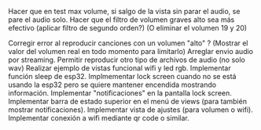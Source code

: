 Hacer que en test max volume, si salgo de la vista sin parar el audio, se pare el audio solo.
Hacer que el filtro de volumen graves alto sea más efectivo (aplicar filtro de segundo orden?) (O eliminar el volumen 19 y 20)

Corregir error al reproducir canciones con un volumen "alto" ? (Mostrar el valor del volumen real en todo momento para limitarlo)
Arreglar envio audio por streaming.
Permitir reproducir otro tipo de archivos de audio (no solo wav)
Realizar ejemplo de vistas funcional wifi y led rgb.
Implementar función sleep de esp32.
Implmementar lock screen cuando no se está usando la esp32 pero se quiere mantener encendida mostrando información.
Implementar "notificaciones" en la pantalla lock screen.
Implementar barra de estado superior en el menú de views  (para también mostrar notificaciones).
Implementar vista de ajustes (para volumen o wifi).
Implementar conexión a wifi mediante qr code o similar.